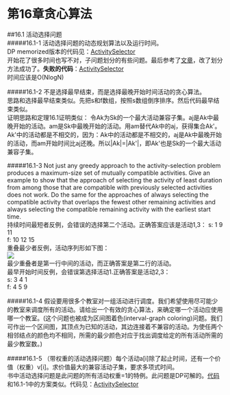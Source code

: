 第16章贪心算法
=
##16.1 活动选择问题  
#####16.1-1 活动选择问题的动态规划算法以及运行时间。  
DP memorized版本的代码见：[ActivitySelector](https://github.com/zhuxiuwei/CLRS/blob/master/src/chap16_GreedyAlgorithms/ActivitySelector.java#L36)  
开始花了很多时间也写不对，子问题划分的有些问题。最后参考了[文章](http://www.cs.princeton.edu/~wayne/cs423/lectures/dynamic-programming-4up.pdf)，改了划分方法成功了。__失败的代码__：[ActivitySelector](https://github.com/zhuxiuwei/CLRS/blob/master/src/chap16_GreedyAlgorithms/ActivitySelector.java#L82)  
时间应该是O(NlogN)  

#####16.1-2 不是选择最早结束，而是选择最晚开始时间活动的贪心算法。  
思路和选择最早结束类似。先把s和f数组，按照s数组倒序排序。然后代码最早结束类似。  
证明思路和定理16.1证明类似： 令Ak为Sk的一个最大活动兼容子集。aj是Ak中最晚开始的活动。am是Sk中最晚开始的活动。用am替代Ak中的aj，获得集合Ak'。Ak'中的活动都是不相交的，因为：Ak中的活动都是不相交的，aj是Ak中最晚开始的活动，而am开始时间比aj还晚。所以|Ak|=|Ak'|，即Ak'也是Sk的一个最大活动兼容子集。  

#####16.1-3 Not just any greedy approach to the activity-selection problem produces a maximum-size set of mutually compatible activities. Give an example to show that
the approach of selecting the activity of least duration from among those that are compatible with previously selected activities does not work. Do the same for the approaches of always selecting the compatible activity that overlaps the fewest other remaining activities and always selecting the compatible remaining activity with the earliest start time.  
持续时间最短者反例，会错误的选择第二个活动。正确答案应该是活动1,3： 
s: 1  9 11  
f: 10 12 15  
重叠最少者反例，活动序列形如下图：  
![](https://github.com/zhuxiuwei/CLRS/blob/master/Images/16.1-3.png)  
最少重叠者是第一行中间的活动，而正确答案是第二行的活动。  
最早开始时间反例，会错误第选择活动1.正确答案是活动2,3：  
s: 3 4 1  
f: 4 5 9  

#####16.1-4 假设要用很多个教室对一组活动进行调度。我们希望使用尽可能少的教室来调度所有的活动。请给出一个有效的贪心算法，来确定哪一个活动应使用哪一个教室。(这个问题也被成为区间图着色(interval-graph coloring)问题。我们可作出一个区间图，其顶点为已知的活动，其边连接着不兼容的活动。为使任两个相邻结点的颜色均不相同，所需的最少颜色对应于找出调度给定的所有活动所需的最少教室数。)  

#####16.1-5 （带权重的活动选择问题）每个活动a[i]除了起止时间，还有一个价值（权重）v[i]。求价值最大的兼容活动子集，要求多项式时间。  
书中活动选择问题是此问题的所有活动权重=1的特例。此问题是DP可解的。[代码]()和16.1-1中的方案类似。代码见：[ActivitySelector](https://github.com/zhuxiuwei/CLRS/blob/master/src/chap16_GreedyAlgorithms/ActivitySelectorWeighted.java#L21)  
